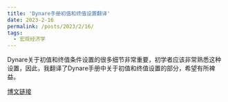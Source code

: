 ```yaml
---
title: 'Dynare手册初值和终值设置翻译'
date: 2023-2-16
permalink: /posts/2023/2/16/
tags:
  - 宏观经济学  
---
```


<!--文件源自~/elements/RawE/15_MySummary/Dynare翻译-->

Dynare关于初值和终值条件设置的很多细节非常重要，初学者应该非常熟悉这种设置，因此，我翻译了Dynare手册中关于初值和终值设置的部分，希望有所裨益。


[博文链接](https://common2016.github.io/chenpu.github.io/files/DynareCHN.pdf)
